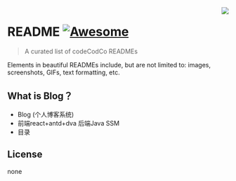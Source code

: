 <img src="icon.png" align="right" />

# README [![Awesome](https://cdn.jsdelivr.net/gh/sindresorhus/awesome@d7305f38d29fed78fa85652e3a63e154dd8e8829/media/badge.svg)](https://github.com/sindresorhus/awesome#readme)
> A curated list of codeCodCo READMEs

Elements in beautiful READMEs include, but are not limited to: images, screenshots, GIFs, text formatting, etc.

## What is Blog？
- Blog (个人博客系统) 
- 前端react+antd+dva 后端Java SSM
- 目录
## License
none

